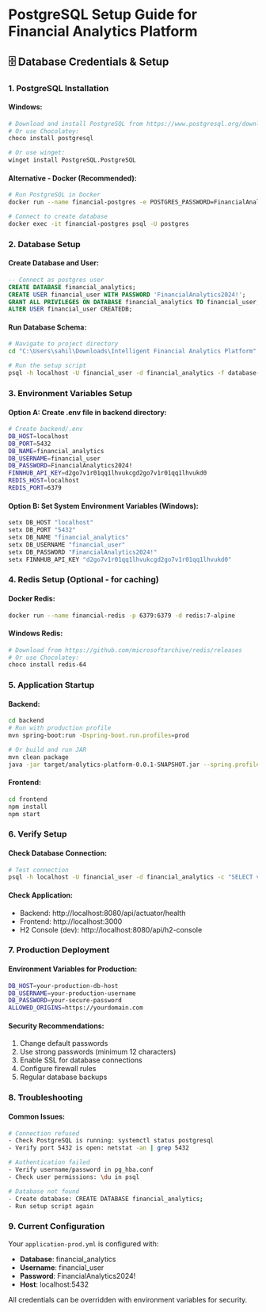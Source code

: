 # PostgreSQL Setup Guide for Financial Analytics Platform

## 🗄️ Database Credentials & Setup

### 1. PostgreSQL Installation

#### Windows:
```bash
# Download and install PostgreSQL from https://www.postgresql.org/download/windows/
# Or use Chocolatey:
choco install postgresql

# Or use winget:
winget install PostgreSQL.PostgreSQL
```

#### Alternative - Docker (Recommended):
```bash
# Run PostgreSQL in Docker
docker run --name financial-postgres -e POSTGRES_PASSWORD=FinancialAnalytics2024! -p 5432:5432 -d postgres:15

# Connect to create database
docker exec -it financial-postgres psql -U postgres
```

### 2. Database Setup

#### Create Database and User:
```sql
-- Connect as postgres user
CREATE DATABASE financial_analytics;
CREATE USER financial_user WITH PASSWORD 'FinancialAnalytics2024!';
GRANT ALL PRIVILEGES ON DATABASE financial_analytics TO financial_user;
ALTER USER financial_user CREATEDB;
```

#### Run Database Schema:
```bash
# Navigate to project directory
cd "C:\Users\sahil\Downloads\Intelligent Financial Analytics Platform"

# Run the setup script
psql -h localhost -U financial_user -d financial_analytics -f database-setup.sql
```

### 3. Environment Variables Setup

#### Option A: Create .env file in backend directory:
```bash
# Create backend/.env
DB_HOST=localhost
DB_PORT=5432
DB_NAME=financial_analytics
DB_USERNAME=financial_user
DB_PASSWORD=FinancialAnalytics2024!
FINNHUB_API_KEY=d2go7v1r01qq1lhvukcgd2go7v1r01qq1lhvukd0
REDIS_HOST=localhost
REDIS_PORT=6379
```

#### Option B: Set System Environment Variables (Windows):
```cmd
setx DB_HOST "localhost"
setx DB_PORT "5432"
setx DB_NAME "financial_analytics"
setx DB_USERNAME "financial_user"
setx DB_PASSWORD "FinancialAnalytics2024!"
setx FINNHUB_API_KEY "d2go7v1r01qq1lhvukcgd2go7v1r01qq1lhvukd0"
```

### 4. Redis Setup (Optional - for caching)

#### Docker Redis:
```bash
docker run --name financial-redis -p 6379:6379 -d redis:7-alpine
```

#### Windows Redis:
```bash
# Download from https://github.com/microsoftarchive/redis/releases
# Or use Chocolatey:
choco install redis-64
```

### 5. Application Startup

#### Backend:
```bash
cd backend
# Run with production profile
mvn spring-boot:run -Dspring-boot.run.profiles=prod

# Or build and run JAR
mvn clean package
java -jar target/analytics-platform-0.0.1-SNAPSHOT.jar --spring.profiles.active=prod
```

#### Frontend:
```bash
cd frontend
npm install
npm start
```

### 6. Verify Setup

#### Check Database Connection:
```bash
# Test connection
psql -h localhost -U financial_user -d financial_analytics -c "SELECT version();"
```

#### Check Application:
- Backend: http://localhost:8080/api/actuator/health
- Frontend: http://localhost:3000
- H2 Console (dev): http://localhost:8080/api/h2-console

### 7. Production Deployment

#### Environment Variables for Production:
```bash
DB_HOST=your-production-db-host
DB_USERNAME=your-production-username
DB_PASSWORD=your-secure-password
ALLOWED_ORIGINS=https://yourdomain.com
```

#### Security Recommendations:
1. Change default passwords
2. Use strong passwords (minimum 12 characters)
3. Enable SSL for database connections
4. Configure firewall rules
5. Regular database backups

### 8. Troubleshooting

#### Common Issues:
```bash
# Connection refused
- Check PostgreSQL is running: systemctl status postgresql
- Verify port 5432 is open: netstat -an | grep 5432

# Authentication failed
- Verify username/password in pg_hba.conf
- Check user permissions: \du in psql

# Database not found
- Create database: CREATE DATABASE financial_analytics;
- Run setup script again
```

### 9. Current Configuration

Your `application-prod.yml` is configured with:
- **Database**: financial_analytics
- **Username**: financial_user  
- **Password**: FinancialAnalytics2024!
- **Host**: localhost:5432

All credentials can be overridden with environment variables for security.
